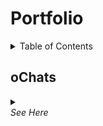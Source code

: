 # Portfolio

<div id="top"></div>

<!-- TABLE OF CONTENTS -->
<details>
  <summary>Table of Contents</summary>
  <ol>
    <li>
      <a href="#ochats-project">oChats</a>
      <ul>
        <li><a href="#ochats-about-the-project">About The Project</a></li>
        <li><a href="#ochats-screenshots">Screenshots</a></li>
        <li><a href="#ochats-built-with">Built With</a></li>
        <li><a href="#ochats-credentials">Credentials</a></li>
      </ul>
    </li>
    <li>
      <a href="#usm-project">Ubuntu Social Media</a>
      <ul>
        <li><a href="#usm-about-the-project">About The Project</a></li>
        <li><a href="#usm-screenshots">Screenshots</a></li>
        <li><a href="#usm-built-with">Built With</a></li>
        <li><a href="#usm-credentials">Credentials</a></li>
      </ul>
    </li>
    <li>
      <a href="#laundyking-project">Laundry King</a>
      <ul>
        <li><a href="#laundryking-about-the-project">About The Project</a></li>
        <li><a href="#laundryking-screenshots">Screenshots</a></li>
        <li><a href="#laundryking-built-with">Built With</a></li>
        <li><a href="#laundryking-credentials">Credentials</a></li>
      </ul>
    </li>
    <li>
      <a href="#hylawallet-project">HYLA Wallet</a>
      <ul>
        <li><a href="#hylawallet-about-the-project">About The Project</a></li>
        <li><a href="#hylawallet-screenshots">Screenshots</a></li>
        <li><a href="#hylawallet-built-with">Built With</a></li>
        <li><a href="#hylawallet-credentials">Credentials</a></li>
      </ul>
    </li>
    <li>
      <a href="#ipay-project">iPay</a>
      <ul>
        <li><a href="#ipay-about-the-project">About The Project</a></li>
        <li><a href="#ipay-screenshots">Screenshots</a></li>
        <li><a href="#ipay-built-with">Built With</a></li>
        <li><a href="#ipay-credentials">Credentials</a></li>
      </ul>
    </li>
  </ol>
</details>

<!-- OCHATS ABOUT THE PROJECT -->
## <div id="ochats-project">oChats</div>

<details>
  <summary><div id="ochats-about-the-project"><i>See Here</i></div></summary>

  oChats.io is an omnichannel chat system which allows you to manage all of your business communication channels from various platforms such as WhatsApp, Telegram, Facebook Messenger and more in 1 platform. It allows you to perform a 2-communication with your prospects/customers.
  
  Moreover, it provides a clearer omnichannel analytic so that you know the sales comes from which channel. In summary, it is an omnichannel chat & analytic system. 
  
  <p align="right">(<a href="#top">back to top</a>)</p>
  
  
  ### <div id="ochats-screenshots">Screenshots</div>
  
  #### Dashboard
  ![image](https://github.com/user-attachments/assets/ed69a01f-2e15-4753-b75c-995982269e55)
  #### Workspace
  ![image](https://github.com/user-attachments/assets/9ee4b62a-50c0-4bf0-8968-53499afa3677)
  #### Channel
  ![image](https://github.com/user-attachments/assets/0f45d270-c658-4741-936b-92d8ba3ad530)
  #### Contacts
  ![image](https://github.com/user-attachments/assets/01feac3e-b67e-40c6-869e-44734668e712)
  #### Message
  ![image](https://github.com/user-attachments/assets/02ffc2fc-eef1-44b7-b514-e82a4f213458)
  
  <p align="right">(<a href="#top">back to top</a>)</p>
  
  
  ### <div id="ochats-built-with">Built With</div>
  
  * [Laravel](https://laravel.com/)
  * [Livewire](https://laravel-livewire.com/)
  * [WireUI](https://livewire-wireui.com/)
  * [Spatie Laravel Permission](https://spatie.be/docs/laravel-permission/v5/introduction)
  
  <p align="right">(<a href="#top">back to top</a>)</p>
  
  
  ### <div id="ochats-credentials">Credentials</div>
  
  * [App](https://app.ochats.io/)
  * [Admin](https://app.ochats.io/admin-login/)
  
  <p align="right">(<a href="#top">back to top</a>)</p>
</details>
